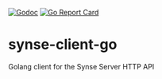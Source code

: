 [![Godoc](https://godoc.org/github.com/vapor-ware/synse-client-go/synse?status.svg)](https://godoc.org/github.com/vapor-ware/synse-client-go/synse)
[![Go Report Card](https://goreportcard.com/badge/github.com/vapor-ware/synse-client-go)](https://goreportcard.com/report/github.com/vapor-ware/synse-client-go)

# synse-client-go
Golang client for the Synse Server HTTP API
